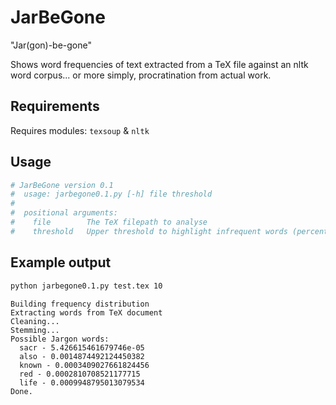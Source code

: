 # JarBeGone
"Jar(gon)-be-gone"

Shows word frequencies of text extracted from a TeX file against an nltk word corpus... or more simply, procratination from actual work.

## Requirements
Requires modules: `texsoup` & `nltk`

## Usage
```bash
# JarBeGone version 0.1
#  usage: jarbegone0.1.py [-h] file threshold
#
#  positional arguments:
#    file        The TeX filepath to analyse
#    threshold   Upper threshold to highlight infrequent words (percentage)), default=10
```

## Example output
```bash
python jarbegone0.1.py test.tex 10
```

```
Building frequency distribution
Extracting words from TeX document
Cleaning...
Stemming...
Possible Jargon words:
  sacr - 5.426615461679746e-05
  also - 0.0014874492124450382
  known - 0.0003409027661824456
  red - 0.0002810708521177715
  life - 0.0009948795013079534
Done.
```
